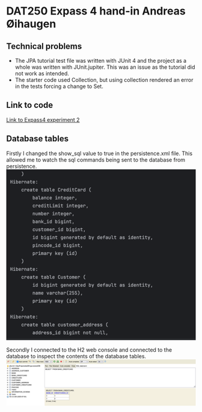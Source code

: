 # DAT250 Expass 4 hand-in Andreas Øihaugen

## Technical problems
 - The JPA tutorial test file was written with JUnit 4 and the project as a whole was written with JUnit.jupiter. This was an issue as the tutorial did not work as intended. 
 - The starter code used Collection, but using collection rendered an error in the tests forcing a change to Set.

## Link to code
[Link to Expass4 experiment 2](https://github.com/h598970/dat250-jpa-tutorial)

## Database tables
Firstly I changed the show_sql value to true in the persistence.xml file.
This allowed me to watch the sql commands being sent to the database from persistence.
![Screenshot of SQL from persistence and hibernate](screenshot_persistence_sql_hibernate.png)

Secondly I connected to the H2 web console and connected to the database to inspect the contents of the database tables.
![Screenshot of ](screenshot_h2_dashboard.png)